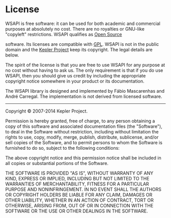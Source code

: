 <h1>License</h1>

<p>
WSAPI is free software: it can be used for both academic
and commercial purposes at absolutely no cost. There are no
royalties or GNU-like "copyleft" restrictions. WSAPI
qualifies as
<a href="http://www.opensource.org/docs/definition.html">Open Source</a>

software.
Its licenses are compatible with
<a href="http://www.gnu.org/licenses/gpl.html">GPL</a>.
WSAPI is not in the public domain and the
<a href="http://www.keplerproject.org">Kepler Project</a>
keep its copyright.
The legal details are below.
</p>

<p>The spirit of the license is that you are free to use
WSAPI for any purpose at no cost without having to ask us.
The only requirement is that if you do use WSAPI, then you
should give us credit by including the appropriate copyright notice
somewhere in your product or its documentation.</p>

<p>The WSAPI library is designed and implemented by F&aacute;bio Mascarenhas and
Andr&eacute; Carregal.
The implementation is not derived from licensed software.</p>

<hr/>
<p>Copyright &copy; 2007-2014 Kepler Project.</p>

<p>Permission is hereby granted, free of charge, to any person
obtaining a copy of this software and associated documentation
files (the "Software"), to deal in the Software without
restriction, including without limitation the rights to use, copy,
modify, merge, publish, distribute, sublicense, and/or sell copies
of the Software, and to permit persons to whom the Software is
furnished to do so, subject to the following conditions:</p>

<p>The above copyright notice and this permission notice shall be
included in all copies or substantial portions of the Software.</p>

<p>THE SOFTWARE IS PROVIDED "AS IS", WITHOUT WARRANTY OF ANY KIND,
EXPRESS OR IMPLIED, INCLUDING BUT NOT LIMITED TO THE WARRANTIES OF
MERCHANTABILITY, FITNESS FOR A PARTICULAR PURPOSE AND
NONINFRINGEMENT. IN NO EVENT SHALL THE AUTHORS OR COPYRIGHT HOLDERS
BE LIABLE FOR ANY CLAIM, DAMAGES OR OTHER LIABILITY, WHETHER IN AN
ACTION OF CONTRACT, TORT OR OTHERWISE, ARISING FROM, OUT OF OR IN
CONNECTION WITH THE SOFTWARE OR THE USE OR OTHER DEALINGS IN THE
SOFTWARE.</p>
